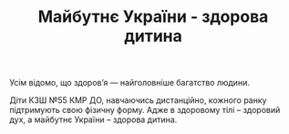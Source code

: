 ﻿---
title: Майбутнє України - здорова дитина
---

Усім відомо, що здоров’я — найголовніше багатство людини.

Діти КЗШ №55 КМР ДО, навчаючись дистанційно, кожного ранку підтримують свою фізичну форму. Адже в здоровому тілі – здоровий дух, а майбутнє України – здорова дитина.

<youtube id="WZFt0SzATyc" />
